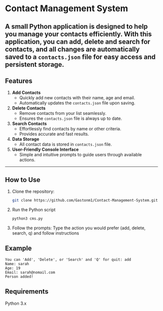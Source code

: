 # Contact Management System

## A small Python application is designed to help you manage your contacts efficiently. With this application, you can add, delete and search for contacts, and all changes are automatically saved to a `contacts.json` file for easy access and persistent storage.

## Features

1. **Add Contacts**
   - Quickly add new contacts with their name, age and email.
   - Automatically updates the `contacts.json` file upon saving.
2. **Delete Contacts**
   - Remove contacts from your list seamlessly.
   - Ensures the `contacts.json` file is always up to date.
3. **Search Contacts**
   - Effortlessly find contacts by name or other criteria.
   - Provides accurate and fast results.
4. **Data Storage**
   - All contact data is stored in `contacts.json` file.
5. **User-Friendly Console Interface**
   - Simple and intuitive prompts to guide users through available actions.

---

## How to Use

1. Clone the repository:
   ```bash
   git clone https://github.com/Gastonm1/Contact-Management-System.git
   ```
2. Run the Python script

   ```bash
   python3 cms.py

   ```

3. Follow the prompts:
   Type the action you would prefer (add, delete, search, q) and follow instructions

## Example

    You can 'Add', 'Delete', or 'Search' and 'Q' for quit: add
    Name: sarah
    Age: 19
    Email: sarah@nomail.com
    Person added!

## Requirements

Python 3.x
